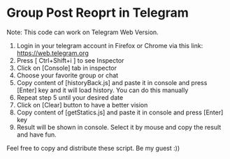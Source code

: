 # Group Post Reoprt in Telegram
Note: This code can work on Telegram Web Version.

1. Login in your telegram account in Firefox or Chrome via this link: https://web.telegram.org
2. Press [ Ctrl+Shift+i ] to see Inspector
3. Click on [Console] tab in inspector
4. Choose your favorite group or chat
4. Copy content of [historyBack.js] and paste it in console and press [Enter] key and it will load history. You can do this manually
5. Repeat step 5 until your desired date
6. Click on [Clear] button to have a better vision
7. Copy content of [getStatics.js] and paste it in console and press [Enter] key
8. Result will be shown in console. Select it by mouse and copy the result and have fun.

Feel free to copy and distribute these script. Be my guest :))
